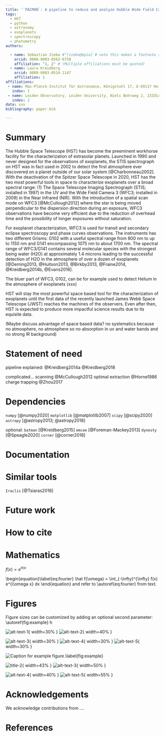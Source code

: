 ```yaml
---
title: '`PACMAN`: A pipeline to reduce and analyze Hubble Wide Field Camera 3 IF Grism data'
tags:
  - HST
  - python
  - astronomy
  - exoplanets
  - spectroscopy
  - photometry
authors:

  - name: Sebastian Zieba #^[zieba@mpia] # note this makes a footnote saying 'co-first author'
    orcid: 0000-0003-0562-6750
    affiliation: "1, 2" # (Multiple affiliations must be quoted)
  - name: Laura Kreidberg
    orcid: 0000-0003-0514-1147
    affiliation: 1
affiliations:
 - name: Max-Planck-Institut für Astronomie, Königstuhl 17, D-69117 Heidelberg, Germany
   index: 1
 - name: Leiden Observatory, Leiden University, Niels Bohrweg 2, 2333CA Leiden, The Netherlands
   index: 2
date: xxx
bibliography: paper.bib

---
```


# Summary

The Hubble Space Telescope (HST) has become the preeminent workhorse facility for the characterization of extrasolar planets.
Launched in 1990 and never designed for the observations of exoplanets, the STIS spectrograph on HST was in fact used in 2002 to detect the first atmosphere ever discovered on a planet outside of our solar system [@Charbonneau2002].
With the deactivation of the Spitzer Space Telescope in 2020, HST has the two most powerful tools in space to characterize exoplanets over a broad spectral range:
(1) The Space Telescope Imaging Spectrograph (STIS; installed in 1997) in the UV and the Wide Field Camera 3 (WFC3; installed in 2009) in the Near Infrared (NIR).
With the introduction of a spatial scan mode on WFC3 [@McCullough2012] where the star is being moved perpendicular to the dispersion direction during an exposure, WFC3 observations have become very efficient due to the reduction of overhead time and the possibility of longer exposures without saturation.

For exoplanet characterization, WFC3 is used for transit and secondary eclipse spectroscopy and phase curves observations.
The instruments has two different Grisms: G102 with a useful spectral range from 800 nm to up to 1150 nm and G141 encompassing 1075 nm to about 1700 nm.
The spectral range of WFC3/G141 contains several molecular species with the strongest being water (H2O) at approximately 1.4 microns leading to the successful detection of H2O in the atmosphere of over a dozen of exoplanets [@Deming2013, @Huitson2013, @Birkby2013, @Fraine2014, @Kreidberg2014b, @Evans2016].

The bluer part of WFC3, G102, can be for example used to detect Helium in the atmosphere of exoplanets (xxx)

HST will stay the most powerful space based tool for the characterization of exoplanets until the first data of the recently launched James Webb Space Telescope (JWST) reaches the machines of the observers.
Even after then, HST is expected to produce more impactful science results due to its equisite data.

(Maybe discuss advantage of space based data? no systematics because no atmosphere, no atmosphere so no absorption in uv and water bands and no strong IR background)



# Statement of need

pipeline explained: @Kreidberg2014a @Kreidberg2018 

complicated... 
scanning @McCullough2012
optimal extraction @Horne1986
charge trapping @Zhou2017

# Dependencies

`numpy` [@numpy2020]
`matplotlib` [@matplotlib2007]
`scipy` [@scipy2020]
`astropy` [@astropy2013; @astropy2018]


optional:
`batman` [@Kreidberg2015]
`emcee` [@Foreman-Mackey2013]
`dynesty` [@Speagle2020]
`corner` [@corner2016]

# Documentation

# Similar tools

`Iraclis` [@Tsiaras2016]

# Future work

# How to cite




# Mathematics

$f(x) = e^{\pi/x}$

\begin{equation}\label{eq:fourier}
\hat f(\omega) = \int_{-\infty}^{\infty} f(x) e^{i\omega x} dx
\end{equation}
and refer to \autoref{eq:fourier} from text.


# Figures

Figure sizes can be customized by adding an optional second parameter: \autoref{fig:example} h

![alt-text-1](figures/di_0.png "title-1"){ width=30% } ![alt-text-2](figures/trace_61.png "title-2"){ width=40% }

![alt-text-3](figures/spec_bins12.png "title-1"){ width=30% } ![alt-text-4](figures/raw_lc_0.png "title-2"){ width=30% } ![alt-text-5](figures/fit_lc_0_2022-02-15_22-34-53.png "title-2"){ width=30% }

![Caption for example figure.\label{fig:example}](figures/joss-logo.png)


![](figures/trace_61.png "title-2"){ width=43% } ![alt-text-3](figures/spec_bins12.png "title-1"){ width=50% } 

![alt-text-4](figures/raw_lc_0.png "title-2"){ width=40% } ![alt-text-5](figures/fit_lc_0_2022-02-15_22-34-53.png "title-2"){ width=55% }



# Acknowledgements

We acknowledge contributions from ....

# References
